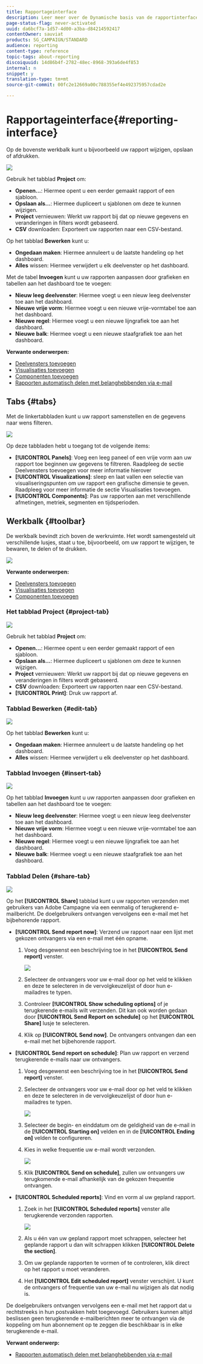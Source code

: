 ```yaml
---
title: Rapportageinterface
description: Leer meer over de Dynamische basis van de rapportinterface en hoe te door de verschillende lusjes en de menu's te navigeren.
page-status-flag: never-activated
uuid: da6bcf7a-1d57-4d00-a3ba-d84214592417
contentOwner: sauviat
products: SG_CAMPAIGN/STANDARD
audience: reporting
content-type: reference
topic-tags: about-reporting
discoiquuid: 14d86b4f-2782-48ec-8968-393a6de4f853
internal: n
snippet: y
translation-type: tm+mt
source-git-commit: 00fc2e12669a00c788355ef4e492375957cdad2e

---
```



# Rapportageinterface{#reporting-interface}

Op de bovenste werkbalk kunt u bijvoorbeeld uw rapport wijzigen, opslaan of afdrukken.

![](assets/dynamic_report_toolbar.png)

Gebruik het tabblad **Project** om:

* **Openen...**: Hiermee opent u een eerder gemaakt rapport of een sjabloon.
* **Opslaan als...**: Hiermee dupliceert u sjablonen om deze te kunnen wijzigen.
* **Project** vernieuwen: Werkt uw rapport bij dat op nieuwe gegevens en veranderingen in filters wordt gebaseerd.
* **CSV** downloaden: Exporteert uw rapporten naar een CSV-bestand.

Op het tabblad **Bewerken** kunt u:

* **Ongedaan maken**: Hiermee annuleert u de laatste handeling op het dashboard.
* **Alles** wissen: Hiermee verwijdert u elk deelvenster op het dashboard.

Met de tabel **Invoegen** kunt u uw rapporten aanpassen door grafieken en tabellen aan het dashboard toe te voegen:

* **Nieuw leeg deelvenster**: Hiermee voegt u een nieuw leeg deelvenster toe aan het dashboard.
* **Nieuwe vrije vorm**: Hiermee voegt u een nieuwe vrije-vormtabel toe aan het dashboard.
* **Nieuwe regel**: Hiermee voegt u een nieuwe lijngrafiek toe aan het dashboard.
* **Nieuwe balk**: Hiermee voegt u een nieuwe staafgrafiek toe aan het dashboard.

**Verwante onderwerpen:**

* [Deelvensters toevoegen](../../reporting/using/adding-panels.md)
* [Visualisaties toevoegen](../../reporting/using/adding-visualizations.md)
* [Componenten toevoegen](../../reporting/using/adding-components.md)
* [Rapporten automatisch delen met belanghebbenden via e-mail](https://helpx.adobe.com/campaign/kb/simplify-campaign-management.html#Reportandshareinsightswithallstakeholders)

## Tabs {#tabs}

Met de linkertabbladen kunt u uw rapport samenstellen en de gegevens naar wens filteren.

![](assets/dynamic_report_interface.png)

Op deze tabbladen hebt u toegang tot de volgende items:

* **[!UICONTROL Panels]**: Voeg een leeg paneel of een vrije vorm aan uw rapport toe beginnen uw gegevens te filtreren. Raadpleeg de sectie Deelvensters toevoegen voor meer informatie hierover
* **[!UICONTROL Visualizations]**: sleep en laat vallen een selectie van visualiseringspunten om uw rapport een grafische dimensie te geven. Raadpleeg voor meer informatie de sectie Visualisaties toevoegen.
* **[!UICONTROL Components]**: Pas uw rapporten aan met verschillende afmetingen, metriek, segmenten en tijdsperioden.

## Werkbalk {#toolbar}

De werkbalk bevindt zich boven de werkruimte. Het wordt samengesteld uit verschillende lusjes, staat u toe, bijvoorbeeld, om uw rapport te wijzigen, te bewaren, te delen of te drukken.

![](assets/dynamic_report_toolbar.png)

**Verwante onderwerpen:**

* [Deelvensters toevoegen](../../reporting/using/adding-panels.md)
* [Visualisaties toevoegen](../../reporting/using/adding-visualizations.md)
* [Componenten toevoegen](../../reporting/using/adding-components.md)

### Het tabblad Project {#project-tab}

![](assets/tab_project.png)

Gebruik het tabblad **Project** om:

* **Openen...**: Hiermee opent u een eerder gemaakt rapport of een sjabloon.
* **Opslaan als...**: Hiermee dupliceert u sjablonen om deze te kunnen wijzigen.
* **Project** vernieuwen: Werkt uw rapport bij dat op nieuwe gegevens en veranderingen in filters wordt gebaseerd.
* **CSV** downloaden: Exporteert uw rapporten naar een CSV-bestand.
* **[!UICONTROL Print]**: Druk uw rapport af.

### Tabblad Bewerken {#edit-tab}

![](assets/tab_edit.png)

Op het tabblad **Bewerken** kunt u:

* **Ongedaan maken**: Hiermee annuleert u de laatste handeling op het dashboard.
* **Alles** wissen: Hiermee verwijdert u elk deelvenster op het dashboard.

### Tabblad Invoegen {#insert-tab}

![](assets/tab_insert.png)

Op het tabblad **Invoegen** kunt u uw rapporten aanpassen door grafieken en tabellen aan het dashboard toe te voegen:

* **Nieuw leeg deelvenster**: Hiermee voegt u een nieuw leeg deelvenster toe aan het dashboard.
* **Nieuwe vrije vorm**: Hiermee voegt u een nieuwe vrije-vormtabel toe aan het dashboard.
* **Nieuwe regel**: Hiermee voegt u een nieuwe lijngrafiek toe aan het dashboard.
* **Nieuwe balk**: Hiermee voegt u een nieuwe staafgrafiek toe aan het dashboard.

### Tabblad Delen {#share-tab}

![](assets/tab_share_1.png)

Op het **[!UICONTROL Share]** tabblad kunt u uw rapporten verzenden met gebruikers van Adobe Campagne via een eenmalig of terugkerend e-mailbericht. De doelgebruikers ontvangen vervolgens een e-mail met het bijbehorende rapport.

* **[!UICONTROL Send report now]**: Verzend uw rapport naar een lijst met gekozen ontvangers via een e-mail met één opname.

   1. Voeg desgewenst een beschrijving toe in het **[!UICONTROL Send report]** venster.

      ![](assets/tab_share_4.png)

   1. Selecteer de ontvangers voor uw e-mail door op het veld te klikken en deze te selecteren in de vervolgkeuzelijst of door hun e-mailadres te typen.
   1. Controleer **[!UICONTROL Show scheduling options]** of je terugkerende e-mails wilt verzenden. Dit kan ook worden gedaan door **[!UICONTROL Send Report on schedule]** op het **[!UICONTROL Share]** lusje te selecteren.
   1. Klik op **[!UICONTROL Send now]**. De ontvangers ontvangen dan een e-mail met het bijbehorende rapport.

* **[!UICONTROL Send report on schedule]**: Plan uw rapport en verzend terugkerende e-mails naar uw ontvangers.

   1. Voeg desgewenst een beschrijving toe in het **[!UICONTROL Send report]** venster.
   1. Selecteer de ontvangers voor uw e-mail door op het veld te klikken en deze te selecteren in de vervolgkeuzelijst of door hun e-mailadres te typen.

      ![](assets/tab_share_5.png)

   1. Selecteer de begin- en einddatum om de geldigheid van de e-mail in de **[!UICONTROL Starting on]** velden en in de **[!UICONTROL Ending on]** velden te configureren.
   1. Kies in welke frequentie uw e-mail wordt verzonden.

      ![](assets/tab_share_2.png)

   1. Klik **[!UICONTROL Send on schedule]**, zullen uw ontvangers uw terugkomende e-mail afhankelijk van de gekozen frequentie ontvangen.

* **[!UICONTROL Scheduled reports]**: Vind en vorm al uw gepland rapport.

   1. Zoek in het **[!UICONTROL Scheduled reports]** venster alle terugkerende verzonden rapporten.

      ![](assets/tab_share_3.png)

   1. Als u één van uw gepland rapport moet schrappen, selecteer het geplande rapport u dan wilt schrappen klikken **[!UICONTROL Delete the section]**.
   1. Om uw geplande rapporten te vormen of te controleren, klik direct op het rapport u moet veranderen.
   1. Het **[!UICONTROL Edit scheduled report]** venster verschijnt. U kunt de ontvangers of frequentie van uw e-mail nu wijzigen als dat nodig is.

De doelgebruikers ontvangen vervolgens een e-mail met het rapport dat u rechtstreeks in hun postvakken hebt toegevoegd. Gebruikers kunnen altijd beslissen geen terugkerende e-mailberichten meer te ontvangen via de koppeling om hun abonnement op te zeggen die beschikbaar is in elke terugkerende e-mail.

**Verwant onderwerp:**

* [Rapporten automatisch delen met belanghebbenden via e-mail](https://helpx.adobe.com/campaign/kb/simplify-campaign-management.html#Reportandshareinsightswithallstakeholders)
